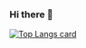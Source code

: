 ### Hi there 👋

<!--
**shafinthedeveloper/shafinthedeveloper** is a ✨ _special_ ✨ repository because its `README.md` (this file) appears on your GitHub profile.

Here are some ideas to get you started:

- 🔭 I’m currently working on ...
- 🌱 I’m currently learning ...
- 👯 I’m looking to collaborate on ...
- 🤔 I’m looking for help with ...
- 💬 Ask me about ...
- 📫 How to reach me: ...
- 😄 Pronouns: ...
- ⚡ Fun fact: ...
-->

[![Top Langs card](https://github-readme-stats.vercel.app/api/top-langs/?username=shafinthedeveloper&card_width=550)](https://github.com/shafinthedeveloper/shafinthedeveloper)
